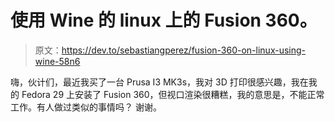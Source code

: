 # 使用 Wine 的 linux 上的 Fusion 360。

> 原文：<https://dev.to/sebastiangperez/fusion-360-on-linux-using-wine-58n6>

嗨，伙计们，最近我买了一台 Prusa I3 MK3s，我对 3D 打印很感兴趣，我在我的 Fedora 29 上安装了 Fusion 360，但视口渲染很糟糕，我的意思是，不能正常工作。有人做过类似的事情吗？
谢谢。